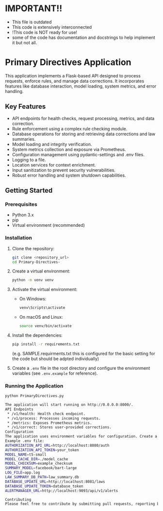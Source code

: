 # IMPORTANT!!
- This file is outdated
- This code is extensively interconnected
- !This code is NOT ready for use!
- some of the code has documentation and docstrings to help implement it but not all.
# Primary Directives Application

  
This application implements a Flask-based API designed to process requests, enforce rules, and manage data corrections. It incorporates features like database interaction, model loading, system metrics, and error handling.

## Key Features

-   API endpoints for health checks, request processing, metrics, and data correction.
-   Rule enforcement using a complex rule checking module.
-   Database operations for storing and retrieving data corrections and law summaries.
-   Model loading and integrity verification.
-   System metrics collection and exposure via Prometheus.
-   Configuration management using pydantic-settings and .env files.
-   Logging to a file.
-   Location services for context enrichment.
-   Input sanitization to prevent security vulnerabilities.
-   Robust error handling and system shutdown capabilities.


## Getting Started

### Prerequisites

-   Python 3.x
-   pip
-   Virtual environment (recommended)

### Installation

1.  Clone the repository:

    ```bash
    git clone <repository_url>
    cd Primary-Directives-
    ```

2.  Create a virtual environment:

    ```bash
    python -m venv venv
    ```

3.  Activate the virtual environment:

    -   On Windows:

        ```bash
        venv\Scripts\activate
        ```

    -   On macOS and Linux:

        ```bash
        source venv/bin/activate
        ```

4.  Install the dependencies:

    ```bash
    pip install -r requirements.txt 
    ```
    (e.g. SAMPLE.requirments.txt this is configured for the basic setting for the code but should be adpted individually)

5.  Create a `.env` file in the root directory and configure the environment variables (see `.env.example` for reference).

### Running the Application

```bash
python PrimaryDirectives.py

The application will start running on http://0.0.0.0:8000/.
API Endpoints
 * /v1/health: Health check endpoint.
 * /v1/process: Processes incoming requests.
 * /metrics: Exposes Prometheus metrics.
 * /v1/correct: Stores user-provided corrections.
Configuration
The application uses environment variables for configuration. Create a .env file in the root directory and set the required variables. (e.g. sample.env)
Example .env file:
AUTHORIZATION_API_URL=http://localhost:8080/auth
AUTHORIZATION_API_TOKEN=your_token
MODEL_NAME=t5-small
MODEL_CACHE_DIR=./model_cache
MODEL_CHECKSUM=example_checksum
SUMMARY_MODEL=facebook/bart-large
LOG_FILE=app.log
LAW_SUMMARY_DB_PATH=law_summary.db
DATABASE_UPDATE_URL=http://localhost:8081/laws
DATABASE_UPDATE_TOKEN=database_token
ALERTMANAGER_URL=http://localhost:9093/api/v1/alerts

Contributing
Please feel free to contribute by submitting pull requests, reporting bugs, or suggesting enhancements.
